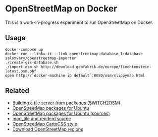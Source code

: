 # OpenStreetMap on Docker

This is a work-in-progress experiment to run OpenStreetMap on Docker.

## Usage

```
docker-compose up
docker run --link=-it --link openstreetmap-database_1:database salomvary/openstreetmap-importer
./create-gis-database.sh
./import-osm.sh http://download.geofabrik.de/europe/liechtenstein-latest.osm.pbf
open http://`docker-machine ip default`:8080/osm/slippymap.html
```

## Related

- [Building a tile server from packages (SWITCH2OSM)](https://switch2osm.org/serving-tiles/building-a-tile-server-from-packages/)
- [OpenStreetMap packages for Ubuntu](https://launchpad.net/~kakrueger/+archive/ubuntu/openstreetmap)
- [OpenStreetMap packages for Ubuntu (sources)](https://github.com/apmon/OSM-rendering-stack-deplou)
- [mod_tile and renderd source](https://github.com/openstreetmap/mod_tile)
- [OpenStreetMap CartoCSS style](https://github.com/gravitystorm/openstreetmap-carto)
- [Download OpenStreetMap regions](http://download.geofabrik.de/index.html)
